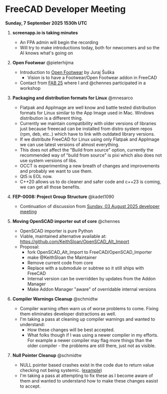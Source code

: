 # FreeCAD Developer Meeting

**Sunday, 7 September 2025 1530h UTC**

1. **screenapp.io is taking minutes**
   - An FPA admin will begin the recording
   - Will try to make introductions today, both for newcomers and so the AI knows what's going on

2. **Open Footwear** @pieterhijma
   - Introduction to [Open Footwear](https://www.openfootwear.com) by Juraj Šuška
	 - Vision is to have a Footwear/Open Footwear addon in FreeCAD
   - Contact from [FAB 25](https://fab25.fabevent.org/) where I and @chennes participated in a workshop

3. **Packaging and distribution formats for Linux** @mnesarco
   - Flatpak and AppImage are well know and battle tested distribution formats for Linux similar to the App Image used in Mac. Windows distribution is a different thing.
   - Currently we maintain compatibility with older versions of libraries just because freeecad can be
installed from distro system repos (rpm, deb, etc..) which have to link with outdated library versions.
   - If we distribute FreeCAD for Linux using only Flatpak and AppImage we can use latest versions of
almost everything.
   - This does not affect the "Build from source" option,
currently the recommended way of "build from source" is pixi which also does not use system versions of libs.
   - OCCT is experimenting a new breath of changes and improvements and probably we want to use them.
   - Qt5 is EOL now.
   - C++20 allows us to do cleaner and safer code and c++23 is coming, we can get all those benefits.

4. **FEP-0008: Project Group Structure** @kadet1090
   - Continuation of discussion from [Sunday, 03 August 2025 developer meeting](https://github.com/FreeCAD/FreeCAD-developer-meetings/blob/main/Minutes/minutes-2025-08-03.md)

5. **Moving OpenSCAD importer out of core** @chennes
   - OpenSCAD importer is pure Python
   - Viable, maintained alternative available at: https://github.com/KeithSloan/OpenSCAD_Alt_Import
   - Proposal:
       - fork OpenSCAD_Alt_Import to FreeCAD/OpenSCAD_Importer
       - make @KeithSloan the Maintainer
       - Remove current code from core
       - Replace with a submodule or subtree so it still ships with FreeCAD
       - Internal version can be overridden by updates from the Addon Manager
       - Make Addon Manager "aware" of overridable internal versions

6. **Compiler Warnings Cleanup** @schmidtw
   - Compiler warning often warn us of worse problems to come.  Fixing them eliminates developer distractions as well.
   - I'm taking a pass at cleaning up compiler warnings and wanted to understand:
       - How these changes will be best accepted.
       - What folks though if I was using a newer compiler in my efforts.  For example a newer compiler may flag more things than the older compiler - the problems are still there, just not as visible. 

7. **Null Pointer Cleanup** @schmidtw
   - NULL pointer based crashes exist in the code due to return value checking not being systemic. ([example](https://github.com/FreeCAD/FreeCAD/discussions/22811))
   - I'm taking a pass at attempting to fix these as I become aware of them and wanted to understand how to make these changes easist to accept.
